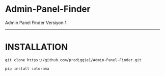 # Admin-Panel-Finder
Admin Panel Finder Versiyon 1

<hr>
<h1>INSTALLATION </h1>
<code>git clone https://github.com/prodiggie1/Admin-Panel-Finder.git</code>

<code>pip install colorama</code>
